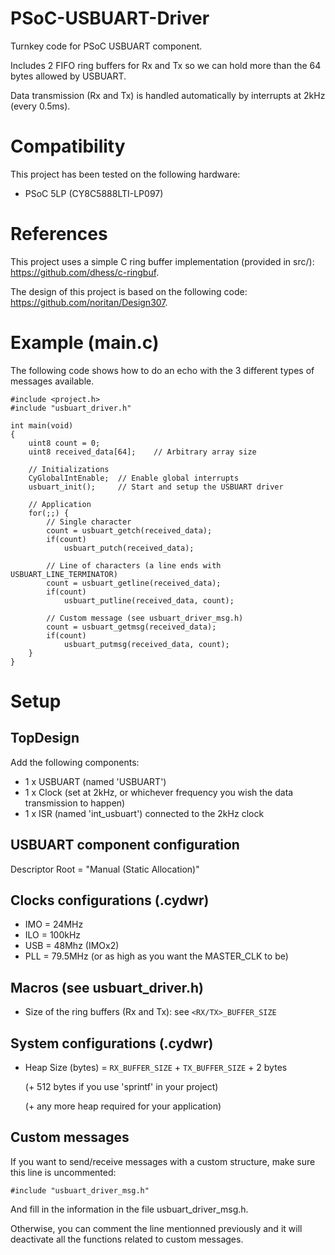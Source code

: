 # PSoC-USBUART-Driver
Turnkey code for PSoC USBUART component.

Includes 2 FIFO ring buffers for Rx and Tx so we can hold more than the 64 bytes allowed by USBUART.

Data transmission (Rx and Tx) is handled automatically by interrupts at 2kHz (every 0.5ms).

# Compatibility
This project has been tested on the following hardware:
  * PSoC 5LP (CY8C5888LTI-LP097)

# References
This project uses a simple C ring buffer implementation (provided in src/): https://github.com/dhess/c-ringbuf.

The design of this project is based on the following code: https://github.com/noritan/Design307.

# Example (main.c)
The following code shows how to do an echo with the 3 different types of messages available.

    #include <project.h>
    #include "usbuart_driver.h"

    int main(void)
    {
        uint8 count = 0;
        uint8 received_data[64];    // Arbitrary array size

        // Initializations
        CyGlobalIntEnable;  // Enable global interrupts
        usbuart_init();     // Start and setup the USBUART driver
    
        // Application
        for(;;) {
            // Single character
            count = usbuart_getch(received_data);
            if(count)
                usbuart_putch(received_data);
            
            // Line of characters (a line ends with USBUART_LINE_TERMINATOR)
            count = usbuart_getline(received_data);
            if(count)
                usbuart_putline(received_data, count);
            
            // Custom message (see usbuart_driver_msg.h)
            count = usbuart_getmsg(received_data);
            if(count)
                usbuart_putmsg(received_data, count);
        }
    }

# Setup
## TopDesign
Add the following components:
* 1 x USBUART (named 'USBUART')
* 1 x Clock (set at 2kHz, or whichever frequency you wish the data transmission to happen)
* 1 x ISR (named 'int_usbuart') connected to the 2kHz clock

## USBUART component configuration
Descriptor Root = "Manual (Static Allocation)"

## Clocks configurations (.cydwr)
* IMO = 24MHz
* ILO = 100kHz  
* USB = 48Mhz (IMOx2)
* PLL = 79.5MHz (or as high as you want the MASTER_CLK to be)

## Macros (see usbuart_driver.h)
* Size of the ring buffers (Rx and Tx): see `<RX/TX>_BUFFER_SIZE`

## System configurations (.cydwr)
* Heap Size (bytes) = `RX_BUFFER_SIZE` + `TX_BUFFER_SIZE` + 2 bytes
                      
    (+ 512 bytes if you use 'sprintf' in your project)
    
    (+ any more heap required for your application)

## Custom messages
If you want to send/receive messages with a custom structure, make sure this line is uncommented:

    #include "usbuart_driver_msg.h"
  
And fill in the information in the file usbuart_driver_msg.h.

Otherwise, you can comment the line mentionned previously and it will deactivate all the functions related to custom messages.
